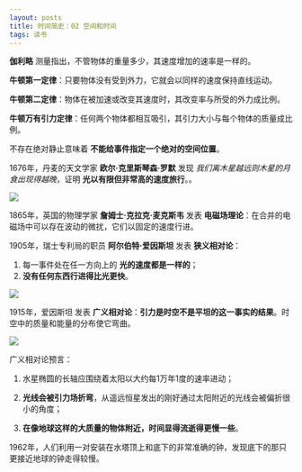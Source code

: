 ```yaml
---
layout: posts
title: 时间简史：02 空间和时间
tags: 读书
---
```



**伽利略** 测量指出，不管物体的重量多少，其速度增加的速率是一样的。

**牛顿第一定律**：只要物体没有受到外力，它就会以同样的速度保持直线运动。

**牛顿第二定律**：物体在被加速或改变其速度时，其改变率与所受的外力成比例。

**牛顿万有引力定律**：任何两个物体都相互吸引，其引力大小与每个物体的质量成比例。

不存在绝对静止意味着 **不能给事件指定一个绝对的空间位置**。



1676年，丹麦的天文学家 **欧尔·克里斯琴森·罗默** 发现 *我们离木星越远则木星的月食出现得越晚*，证明 **光以有限但非常高的速度旅行**。。

![](http://zhouzm.cn/DailyNotes/assets/images/%E6%97%B6%E9%97%B4%E7%AE%80%E5%8F%B2-%E5%A4%AA%E9%98%B3%E6%AF%94%E9%82%BB%E6%98%9F%E6%97%B6%E7%A9%BA%E5%9B%BE.jpg)



1865年，英国的物理学家 **詹姆士·克拉克·麦克斯韦** 发表 **电磁场理论**：在合并的电磁场中可以存在波动的微扰，它们以固定的速度行进。



1905年，瑞士专利局的职员 **阿尔伯特·爱因斯坦** 发表 **狭义相对论**：

1. 每一事件处在任一方向上的 **光的速度都是一样的**；
2. **没有任何东西行进得比光更快**。

![](http://zhouzm.cn/DailyNotes/assets/images/%E6%97%B6%E9%97%B4%E7%AE%80%E5%8F%B2-%E5%85%89%E9%94%A5.jpg)

1915年，爱因斯坦 发表 **广义相对论**：**引力是时空不是平坦的这一事实的结果**。时空中的质量和能量的分布使它弯曲。

![](http://zhouzm.cn/DailyNotes/assets/images/%E6%97%B6%E9%97%B4%E7%AE%80%E5%8F%B2-%E5%B9%BF%E4%B9%89%E7%9B%B8%E5%AF%B9%E8%AE%BA%E6%97%B6%E7%A9%BA%E7%95%B8%E5%8F%98.jpg)

广义相对论预言：

1) 水星椭圆的长轴应围绕着太阳以大约每1万年1度的速率进动；

2) **光线会被引力场折弯**，从遥远恒星发出的刚好通过太阳附近的光线会被偏折很小的角度；

3) **在像地球这样的大质量的物体附近，时间显得流逝得更慢一些**。

1962年，人们利用一对安装在水塔顶上和底下的非常准确的钟，发现底下的那只更接近地球的钟走得较慢。



